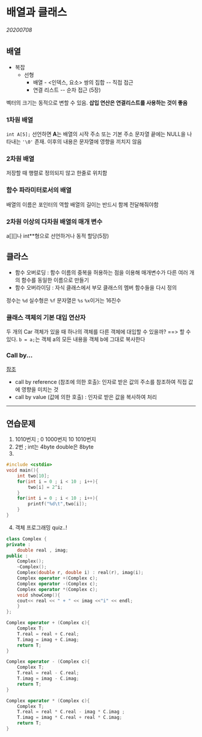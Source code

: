 # 배열과 클래스
###### 20200708

## 배열
* 복잡
    * 선형
        * 배열 - <인덱스, 요소> 쌍의 집합 -- 직접 접근
        * 연결 리스트 -- 순차 접근 (5장)

벡터의 크기는 동적으로 변할 수 있음.
**삽입 연산은 연결리스트를 사용하는 것이 좋음**

### 1차원 배열
`int A[5];` 선언하면 **A**는 배열의 시작 주소 또는 기본 주소
문자열 끝에는 NULL을 나타내는 `'\0'` 존재. 이후의 내용은 문자열에 영향을 끼치지 않음

### 2차원 배열
저장할 때 행렬로 정의되지 않고 한줄로 위치함

### 함수 파라미터로서의 배열
배열의 이름은 포인터의 역할
배열의 길이는 반드시 함께 전달해줘야함

### 2차원 이상의 다차원 배열의 매개 변수
a[][]나 int**형으로 선언하거나 동적 할당(5장)

## 클라스
* 함수 오버로딩 : 함수 이름의 중복을 허용하는 점을 이용해 매개변수가 다른 여러 개의 함수를 동일한 이름으로 만들기
* 함수 오버라이딩 : 자식 클래스에서 부모 클래스의 멤버 함수들을 다시 정의

정수는 `%d` 실수형은 `%f` 문자열은 `%s`
`%x`이거는 16진수

### 클래스 객체의 기본 대입 연산자
두 개의 Car 객체가 있을 때 하나의 객체를 다른 객체에 대입할 수 있을까? ==> 할 수 있다.
`b = a;`는 객체 a의 모든 내용을 객체 b에 그대로 복사한다

### Call by...
[참조](https://codingplus.tistory.com/29)
* call by reference (참조에 의한 호출): 인자로 받은 값의 주소를 참조하여 직접 값에 영향을 미치는 것
* call by value (값에 의한 호출) : 인자로 받은 값을 복사하여 처리

***

## 연습문제

1. 1010번지 ; 0 1000번지 10 1010번지
2. 2번 ; int는 4byte double은 8byte
3. 

```cpp
#include <cstdio>
void main(){
    int two[10];
    for(int i = 0 ; i < 10 ; i++){
        two[i] = 2^i;
    }
    for(int i = 0 ; i < 10 ; i++){
        printf("%d\t",two[i]); 
    }
}
```

4. 객체 프로그래밍 quiz..!

```cpp
class Complex {
private :
    double real , imag;
public : 
    Complex();
    ~Complex();
    Complex(double r, double i) : real(r), imag(i);
    Complex operator +(Complex c);
    Complex operator -(Complex c);
    Complex operator *(Complex c);
    void showComp(){
    cout<< real << " + " << imag <<"i" << endl;
    }
};

Complex operator + (Complex c){
    Complex T;
    T.real = real + C.real;
    T.imag = imag + C.imag;
    return T;
}

Complex operator - (Complex c){
    Complex T;
    T.real = real - C.real;
    T.imag = imag - C.imag;
    return T;
}

Complex operator * (Complex c){
    Complex T;
    T.real = real * C.real - imag * C.imag ;
    T.imag = imag * C.real + real * C.imag;
    return T;
}
```
